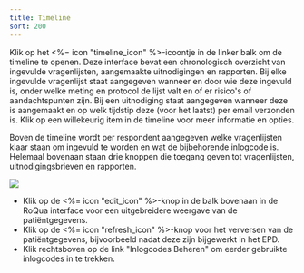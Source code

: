 ```yaml
---
title: Timeline
sort: 200
---
```


Klik op het <%= icon "timeline_icon" %>-icoontje in de linker balk om de timeline te openen. Deze interface bevat een chronologisch overzicht van ingevulde vragenlijsten, aangemaakte uitnodigingen en rapporten. Bij elke ingevulde vragenlijst staat aangegeven wanneer en door wie deze ingevuld is, onder welke meting en protocol de lijst valt en of er risico's of aandachtspunten zijn. Bij een uitnodiging staat aangegeven wanneer deze is aangemaakt en op welk tijdstip deze (voor het laatst) per email verzonden is. Klik op een willekeurig item in de timeline voor meer informatie en opties.

Boven de timeline wordt per respondent aangegeven welke vragenlijsten klaar staan om ingevuld te worden en wat de bijbehorende inlogcode is. Helemaal bovenaan staan drie knoppen die toegang geven tot vragenlijsten, uitnodigingsbrieven en rapporten.

<img src="/rom_manual/assets/images/screenshots/dossier1.png" />

<ul class="hints">
  <li> Klik op de <%= icon "edit_icon" %>-knop in de balk bovenaan in de RoQua interface voor een uitgebreidere weergave van de patiëntgegevens.</li>
  <li> Klik op de <%= icon "refresh_icon" %>-knop voor het verversen van de patiëntgegevens, bijvoorbeeld nadat deze zijn bijgewerkt in het EPD.</li>
  <li> Klik rechtsboven op de link "Inlogcodes Beheren" om eerder gebruikte inlogcodes in te trekken.</li>
</ul>
